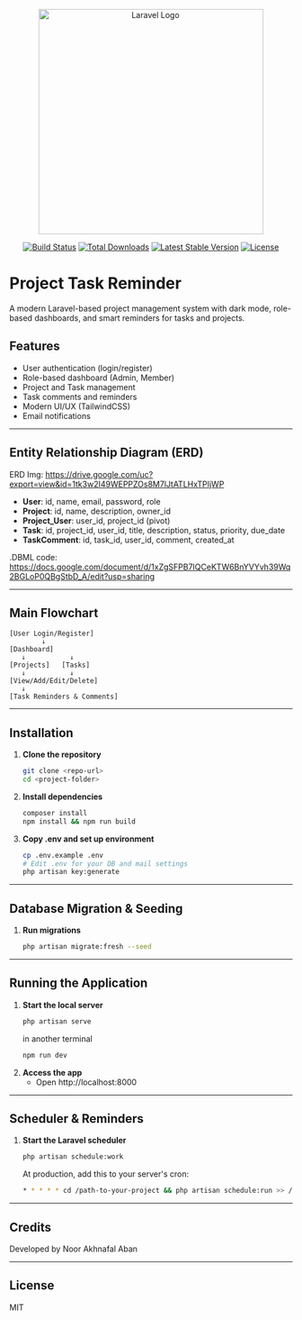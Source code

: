 <p align="center"><a href="https://laravel.com" target="_blank"><img src="https://raw.githubusercontent.com/laravel/art/master/logo-lockup/5%20SVG/2%20CMYK/1%20Full%20Color/laravel-logolockup-cmyk-red.svg" width="400" alt="Laravel Logo"></a></p>

<p align="center">
<a href="https://github.com/laravel/framework/actions"><img src="https://github.com/laravel/framework/workflows/tests/badge.svg" alt="Build Status"></a>
<a href="https://packagist.org/packages/laravel/framework"><img src="https://img.shields.io/packagist/dt/laravel/framework" alt="Total Downloads"></a>
<a href="https://packagist.org/packages/laravel/framework"><img src="https://img.shields.io/packagist/v/laravel/framework" alt="Latest Stable Version"></a>
<a href="https://packagist.org/packages/laravel/framework"><img src="https://img.shields.io/packagist/l/laravel/framework" alt="License"></a>
</p>

# Project Task Reminder

A modern Laravel-based project management system with dark mode, role-based dashboards, and smart reminders for tasks and projects.

## Features
- User authentication (login/register)
- Role-based dashboard (Admin, Member)
- Project and Task management
- Task comments and reminders
- Modern UI/UX (TailwindCSS)
- Email notifications

---

## Entity Relationship Diagram (ERD)

ERD Img: https://drive.google.com/uc?export=view&id=1tk3w2I49WEPPZOs8M7lJtATLHxTPIjWP

- **User**: id, name, email, password, role  
- **Project**: id, name, description, owner_id  
- **Project_User**: user_id, project_id (pivot)  
- **Task**: id, project_id, user_id, title, description, status, priority, due_date  
- **TaskComment**: id, task_id, user_id, comment, created_at

.DBML code: https://docs.google.com/document/d/1xZgSFPB7IQCeKTW6BnYVYvh39Wq2BGLoP0QBgStbD_A/edit?usp=sharing

---

## Main Flowchart

```
[User Login/Register]
        ↓
[Dashboard]
   ↓           ↓
[Projects]   [Tasks]
   ↓           ↓
[View/Add/Edit/Delete]
   ↓
[Task Reminders & Comments]
```

---

## Installation

1. **Clone the repository**
   ```sh
   git clone <repo-url>
   cd <project-folder>
   ```
2. **Install dependencies**
   ```sh
   composer install
   npm install && npm run build
   ```
3. **Copy .env and set up environment**
   ```sh
   cp .env.example .env
   # Edit .env for your DB and mail settings
   php artisan key:generate
   ```

---

## Database Migration & Seeding

1. **Run migrations**
   ```sh
   php artisan migrate:fresh --seed
   ```

---

## Running the Application

1. **Start the local server**
   ```sh
   php artisan serve
   ```
   in another terminal
   ```sh
   npm run dev
   ```
2. **Access the app**
   - Open http://localhost:8000

---

## Scheduler & Reminders

1. **Start the Laravel scheduler**
   ```sh
   php artisan schedule:work
   ```
   At production, add this to your server's cron:
   ```sh
   * * * * * cd /path-to-your-project && php artisan schedule:run >> /dev/null 2>&1
   ```

---

## Credits
Developed by Noor Akhnafal Aban

---

## License
MIT
